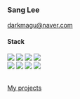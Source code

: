 ### Sang Lee

[darkmagu@naver.com](mailto:darkmagu@naver.com)

<!--
**dabbler2/dabbler2** is a ✨ _special_ ✨ repository because its `README.md` (this file) appears on your GitHub profile.

Here are some ideas to get you started:

- 🔭 I’m currently working on ...
- 🌱 I’m currently learning ...
- 👯 I’m looking to collaborate on ...
- 🤔 I’m looking for help with ...
- 💬 Ask me about ...
- 📫 How to reach me: ...
- 😄 Pronouns: ...
- ⚡ Fun fact: ...
-->

<!-- ![](https://github-profile-summary-cards.vercel.app/api/cards/profile-details?username=dabbler2) 
![](http://github-profile-summary-cards.vercel.app/api/cards/repos-per-language?username=dabbler2)
![](http://github-profile-summary-cards.vercel.app/api/cards/most-commit-language?username=dabbler2)
![](http://github-profile-summary-cards.vercel.app/api/cards/stats?username=dabbler2)
![](http://github-profile-summary-cards.vercel.app/api/cards/productive-time?username=dabbler2&utcOffset=9) -->

#### Stack

<div>
  <img src="https://img.shields.io/badge/html5-E34F26?style=for-the-badge&logo=html5&logoColor=white">
  <img src="https://img.shields.io/badge/css-1572B6?style=for-the-badge&logo=css3&logoColor=white">
  <img src="https://img.shields.io/badge/javascript-F7DF1E?style=for-the-badge&logo=javascript&logoColor=black">
  <img src="https://img.shields.io/badge/Typescript-3178C6?style=for-the-badge&logo=Typescript&logoColor=white">
</div>
<div>
  <img src="https://img.shields.io/badge/NestJS-E0234E?style=for-the-badge&logo=NestJS&logoColor=white">
  <img src="https://img.shields.io/badge/MySQL-4479A1?style=for-the-badge&logo=MySQL&logoColor=white">
  <img src="https://img.shields.io/badge/Amazon EC2-FF9900?style=for-the-badge&logo=AmazonEC2&logoColor=black">
  <img src="https://img.shields.io/badge/Python-000000?style=for-the-badge&logo=Python&logoColor=white">
</div>

<br>

[My projects](https://github.com/dabbler2/portfolio)
